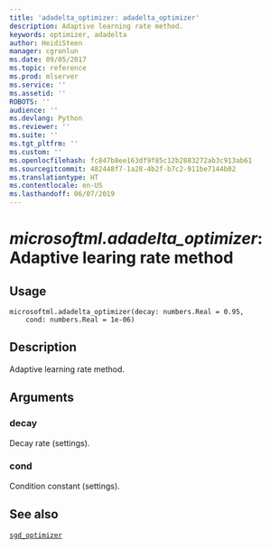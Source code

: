 ```yaml
---
title: 'adadelta_optimizer: adadelta_optimizer'
description: Adaptive learning rate method.
keywords: optimizer, adadelta
author: HeidiSteen
manager: cgronlun
ms.date: 09/05/2017
ms.topic: reference
ms.prod: mlserver
ms.service: ''
ms.assetid: ''
ROBOTS: ''
audience: ''
ms.devlang: Python
ms.reviewer: ''
ms.suite: ''
ms.tgt_pltfrm: ''
ms.custom: ''
ms.openlocfilehash: fc847b8ee163df9f85c12b2883272ab3c913ab61
ms.sourcegitcommit: 482448f7-1a28-4b2f-b7c2-911be7144b02
ms.translationtype: HT
ms.contentlocale: en-US
ms.lasthandoff: 06/07/2019
---
```

# <a name="microsoftmladadeltaoptimizer-adaptive-learing-rate-method"></a>*microsoftml.adadelta_optimizer*: Adaptive learing rate method





## <a name="usage"></a>Usage



```
microsoftml.adadelta_optimizer(decay: numbers.Real = 0.95,
    cond: numbers.Real = 1e-06)
```





## <a name="description"></a>Description

Adaptive learning rate method.


## <a name="arguments"></a>Arguments


### <a name="decay"></a>decay

Decay rate (settings).


### <a name="cond"></a>cond

Condition constant (settings).


## <a name="see-also"></a>See also

[`sgd_optimizer`](sgd-optimizer.md)
